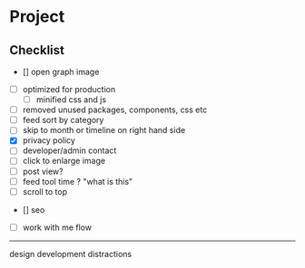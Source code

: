 # Project

## Checklist

- [] open graph image
- [ ] optimized for production
  - [ ] minified css and js
- [ ] removed unused packages, components, css etc
- [ ] feed sort by category
- [ ] skip to month or timeline on right hand side
- [x] privacy policy
- [ ] developer/admin contact
- [ ] click to enlarge image
- [ ] post view?
- [ ] feed tool time ? "what is this"
- [ ] scroll to top
- [] seo
- [ ] work with me flow

---

design
development
distractions
